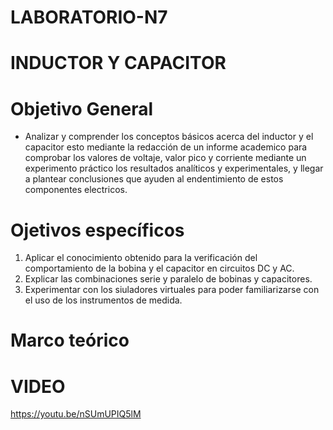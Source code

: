 # LABORATORIO-N7
# INDUCTOR Y CAPACITOR
# Objetivo General
- Analizar y comprender los conceptos básicos acerca del inductor y el capacitor esto mediante la redacción de un informe academico para comprobar los valores de voltaje, valor pico y corriente mediante un experimento práctico los resultados analíticos y experimentales, y llegar a plantear conclusiones que ayuden al endentimiento de estos componentes electricos.

# Ojetivos específicos

1. Aplicar el conocimiento obtenido para la verificación del comportamiento de la bobina y el capacitor en circuitos DC y AC.
2. Explicar las combinaciones serie y paralelo de bobinas y capacitores.
3. Experimentar con los siuladores virtuales para poder familiarizarse con el uso de los instrumentos de medida.

# Marco teórico

# VIDEO
https://youtu.be/nSUmUPIQ5lM
